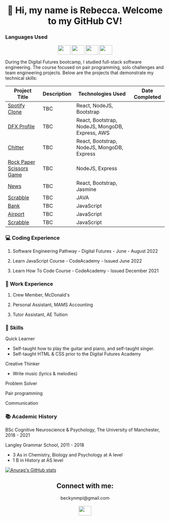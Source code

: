 <h1 align="center">👋 Hi, my name is Rebecca. Welcome to my GitHub CV!</h1>

<h3 align="left">Languages Used</h3>
<p align="center">
<a href="https://getbootstrap.com/" target="blank"><img align="center" src="https://cdn.jsdelivr.net/npm/simple-icons@7.15.0/icons/bootstrap.svg" alt="" height="30" width="40" /></a>
<a href="https://developer.mozilla.org/en-US/docs/Web/JavaScript" target="blank"><img align="center" src="https://cdn.jsdelivr.net/npm/simple-icons@7.15.0/icons/javascript.svg" alt="" height="30" width="40" /></a>
<a href="https://reactjs.org/" target="blank"><img align="center" src="https://cdn.jsdelivr.net/npm/simple-icons@7.15.0/icons/react.svg" alt="" height="30" width="40" /></a>
<a href="https://nodejs.org/en/" target="blank"><img align="center" src="https://cdn.jsdelivr.net/npm/simple-icons@7.15.0/icons/nodedotjs.svg" alt="" height="30" width="40" /></a>
</p>


During the Digital Futures bootcamp, I studied full-stack software engineering. The course focused on pair programming, solo challenges and team engineering projects. Below are the projects that demonstrate my technical skills:

| Project Title | Description | Technologies Used | Date Completed |
| ----------- | ----------- |-----------          | -----------    |
| <a href="https://github.com/RebeccaM21/SpotifyClone--React"> Spotify Clone | TBC | React, NodeJS, Bootstrap |
| <a href="https://github.com/RebeccaM21/TeamChallenge--FrontEnd"> DFX Profile | TBC | React, Bootstrap, NodeJS, MongoDB, Express, AWS |
| <a href="https://github.com/RebeccaM21/ChitterChallenge--FullStack"> Chitter | TBC | React, Bootstrap, NodeJS, MongoDB, Express |
| <a href="https://github.com/RebeccaM21/RockPaperScissorsChallenge"> Rock Paper Scissors Game | TBC | NodeJS, Express |
| <a href="https://github.com/RebeccaM21/NewsChallenge--React"> News | TBC | React, Bootstrap, Jasmine |
| <a href="https://github.com/RebeccaM21/ScrabbleChallenge--JAVA"> Scrabble | TBC | JAVA |
| <a href="https://github.com/RebeccaM21/BankChallenge--JavaScript"> Bank | TBC | JavaScript |
| <a href="https://github.com/RebeccaM21/AirportChallenge--JavaScript"> Airport | TBC | JavaScript |
| <a href="https://github.com/RebeccaM21/ScrabbleChallenge--JavaScript"> Scrabble | TBC | JavaScript |

<h3 align="left">💻 Coding Experience</h3>

1. Software Engineering Pathway - Digital Futures - June - August 2022

2. Learn JavaScript Course - CodeAcademy - Issued June 2022

3. Learn How To Code Course - CodeAcademy - Issued December 2021


<h3 align="left">💼 Work Experience</h3>

1. Crew Member, McDonald's

2. Personal Assistant, MAMS Accounting

3. Tutor Assistant, AE Tuition

<h3 align="left">🧠 Skills</h3>

Quick Learner
- Self-taught how to play the guitar and piano, and self-taught singer. 
- Self-taught HTML & CSS prior to the Digital Futures Academy 

Creative Thinker
- Write music (lyrics & melodies) 

Problem Solver

Pair programming

Communication 

<h3 align="left">📚 Academic History</h3>

BSc Cognitive Neuroscience & Psychology, The University of Manchester, 2018 - 2021

Langley Grammar School, 2011 - 2018 
- 3 As in Chemistry, Biology and Psychology at A level 
- 1 B in History at AS level

[![Anurag's GitHub stats](https://github-readme-stats.vercel.app/api?username=RebeccaM21)](https://github.com/anuraghazra/github-readme-stats)

<h2 align="center">Connect with me:</h2>

<p align="center">
beckynmpi@gmail.com
<br>
<br>
<a href="https://www.linkedin.com/in/rebecca-mpi-00574a182/"><img align="center" src="https://cdn.jsdelivr.net/npm/simple-icons@7.15.0/icons/linkedin.svg" alt="" height="30" width="40" /></a>
</p>

